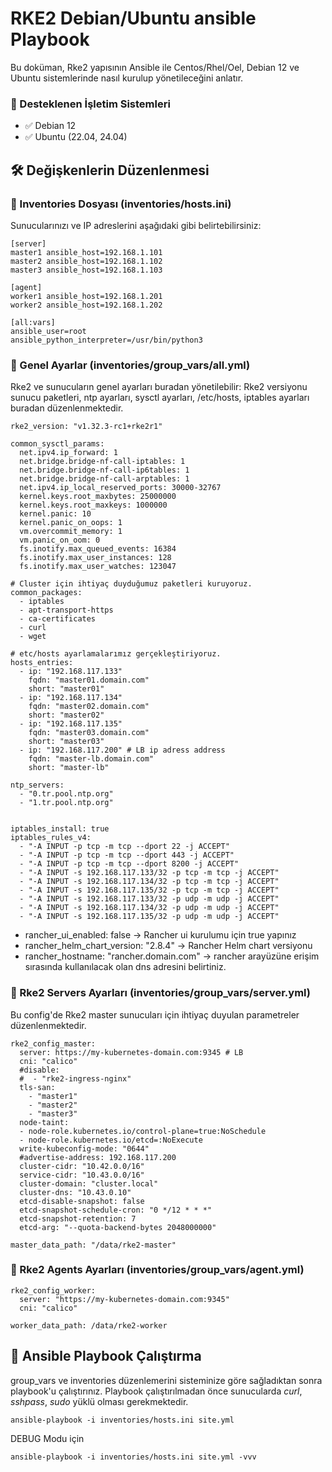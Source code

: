 # RKE2 Debian/Ubuntu ansible Playbook

 Bu doküman, Rke2 yapısının Ansible ile Centos/Rhel/Oel, Debian 12 ve Ubuntu sistemlerinde nasıl kurulup yönetileceğini anlatır.

### 🚀 Desteklenen İşletim Sistemleri
* ✅ Debian 12
* ✅ Ubuntu (22.04, 24.04)

## 🛠 Değişkenlerin Düzenlenmesi

### 📌 Inventories Dosyası (inventories/hosts.ini)
Sunucularınızı ve IP adreslerini aşağıdaki gibi belirtebilirsiniz:

```
[server]
master1 ansible_host=192.168.1.101
master2 ansible_host=192.168.1.102
master3 ansible_host=192.168.1.103

[agent]
worker1 ansible_host=192.168.1.201
worker2 ansible_host=192.168.1.202

[all:vars]
ansible_user=root
ansible_python_interpreter=/usr/bin/python3

```

### 📌 Genel Ayarlar (inventories/group_vars/all.yml)
Rke2 ve sunucuların genel ayarları buradan yönetilebilir:
Rke2 versiyonu sunucu paketleri, ntp ayarları, sysctl ayarları, /etc/hosts, iptables ayarları buradan düzenlenmektedir.

```
rke2_version: "v1.32.3-rc1+rke2r1"    

common_sysctl_params:
  net.ipv4.ip_forward: 1
  net.bridge.bridge-nf-call-iptables: 1
  net.bridge.bridge-nf-call-ip6tables: 1
  net.bridge.bridge-nf-call-arptables: 1
  net.ipv4.ip_local_reserved_ports: 30000-32767
  kernel.keys.root_maxbytes: 25000000
  kernel.keys.root_maxkeys: 1000000
  kernel.panic: 10
  kernel.panic_on_oops: 1
  vm.overcommit_memory: 1
  vm.panic_on_oom: 0
  fs.inotify.max_queued_events: 16384
  fs.inotify.max_user_instances: 128
  fs.inotify.max_user_watches: 123047

# Cluster için ihtiyaç duyduğumuz paketleri kuruyoruz.
common_packages:
  - iptables
  - apt-transport-https
  - ca-certificates
  - curl
  - wget

# etc/hosts ayarlamalarımız gerçekleştiriyoruz.
hosts_entries:
  - ip: "192.168.117.133"
    fqdn: "master01.domain.com"
    short: "master01"
  - ip: "192.168.117.134"
    fqdn: "master02.domain.com"
    short: "master02"
  - ip: "192.168.117.135"
    fqdn: "master03.domain.com"
    short: "master03"
  - ip: "192.168.117.200" # LB ip adress address
    fqdn: "master-lb.domain.com"
    short: "master-lb"

ntp_servers:
  - "0.tr.pool.ntp.org"
  - "1.tr.pool.ntp.org"


iptables_install: true
iptables_rules_v4:
  - "-A INPUT -p tcp -m tcp --dport 22 -j ACCEPT"
  - "-A INPUT -p tcp -m tcp --dport 443 -j ACCEPT"
  - "-A INPUT -p tcp -m tcp --dport 8200 -j ACCEPT"
  - "-A INPUT -s 192.168.117.133/32 -p tcp -m tcp -j ACCEPT"
  - "-A INPUT -s 192.168.117.134/32 -p tcp -m tcp -j ACCEPT"
  - "-A INPUT -s 192.168.117.135/32 -p tcp -m tcp -j ACCEPT"
  - "-A INPUT -s 192.168.117.133/32 -p udp -m udp -j ACCEPT"
  - "-A INPUT -s 192.168.117.134/32 -p udp -m udp -j ACCEPT"
  - "-A INPUT -s 192.168.117.135/32 -p udp -m udp -j ACCEPT"

```
* rancher_ui_enabled: false → Rancher ui kurulumu için true yapınız
* rancher_helm_chart_version: "2.8.4"  →  Rancher Helm chart versiyonu
* rancher_hostname: "rancher.domain.com" → rancher arayüzüne erişim sırasında kullanılacak olan dns adresini belirtiniz.

### 📌 Rke2 Servers Ayarları (inventories/group_vars/server.yml)
Bu config'de Rke2 master sunucuları için ihtiyaç duyulan parametreler düzenlenmektedir.

```
rke2_config_master:
  server: https://my-kubernetes-domain.com:9345 # LB 
  cni: "calico"
  #disable:
  #  - "rke2-ingress-nginx"
  tls-san:
    - "master1"
    - "master2"
    - "master3"
  node-taint: 
  - node-role.kubernetes.io/control-plane=true:NoSchedule
  - node-role.kubernetes.io/etcd=:NoExecute
  write-kubeconfig-mode: "0644"
  #advertise-address: 192.168.117.200
  cluster-cidr: "10.42.0.0/16"
  service-cidr: "10.43.0.0/16"
  cluster-domain: "cluster.local"
  cluster-dns: "10.43.0.10"
  etcd-disable-snapshot: false
  etcd-snapshot-schedule-cron: "0 */12 * * *"
  etcd-snapshot-retention: 7
  etcd-arg: "--quota-backend-bytes 2048000000"

master_data_path: "/data/rke2-master"

```

### 📌 Rke2 Agents Ayarları (inventories/group_vars/agent.yml)

```
rke2_config_worker:
  server: "https://my-kubernetes-domain.com:9345"
  cni: "calico"

worker_data_path: /data/rke2-worker
```

## 🚀 Ansible Playbook Çalıştırma

group_vars ve inventories düzenlemerini sisteminize göre sağladıktan sonra playbook'u çalıştırınız. Playbook çalıştırılmadan önce sunucularda *curl*, *sshpass*, *sudo* yüklü olması gerekmektedir.

```
ansible-playbook -i inventories/hosts.ini site.yml
```

DEBUG Modu için

```
ansible-playbook -i inventories/hosts.ini site.yml -vvv
```